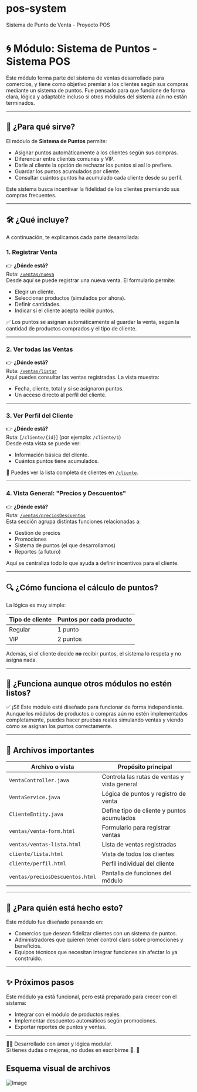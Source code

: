 # pos-system
Sistema de Punto de Venta - Proyecto POS

# 🌀 Módulo: Sistema de Puntos - Sistema POS

Este módulo forma parte del sistema de ventas desarrollado para comercios, y tiene como objetivo premiar a los clientes según sus compras mediante un sistema de puntos. Fue pensado para que funcione de forma clara, lógica y adaptable incluso si otros módulos del sistema aún no están terminados.

---

## 🧭 ¿Para qué sirve?

El módulo de **Sistema de Puntos** permite:

- Asignar puntos automáticamente a los clientes según sus compras.
- Diferenciar entre clientes comunes y VIP.
- Darle al cliente la opción de rechazar los puntos si así lo prefiere.
- Guardar los puntos acumulados por cliente.
- Consultar cuántos puntos ha acumulado cada cliente desde su perfil.

Este sistema busca incentivar la fidelidad de los clientes premiando sus compras frecuentes.

---

## 🛠️ ¿Qué incluye?

A continuación, te explicamos cada parte desarrollada:

### 1. Registrar Venta

👉 **¿Dónde está?**  
Ruta: [`/ventas/nueva`](http://localhost:8010/ventas/nueva)  
Desde aquí se puede registrar una nueva venta. El formulario permite:

- Elegir un cliente.
- Seleccionar productos (simulados por ahora).
- Definir cantidades.
- Indicar si el cliente acepta recibir puntos.

✅ Los puntos se asignan automáticamente al guardar la venta, según la cantidad de productos comprados y el tipo de cliente.

---

### 2. Ver todas las Ventas

👉 **¿Dónde está?**  
Ruta: [`/ventas/listar`](http://localhost:8010/ventas/listar)  
Aquí puedes consultar las ventas registradas. La vista muestra:

- Fecha, cliente, total y si se asignaron puntos.
- Un acceso directo al perfil del cliente.

---

### 3. Ver Perfil del Cliente

👉 **¿Dónde está?**  
Ruta: [`/cliente/{id}`] (por ejemplo: `/cliente/1`)  
Desde esta vista se puede ver:

- Información básica del cliente.
- Cuántos puntos tiene acumulados.

📌 Puedes ver la lista completa de clientes en [`/cliente`](http://localhost:8010/cliente).

---

### 4. Vista General: "Precios y Descuentos"

👉 **¿Dónde está?**  
Ruta: [`/ventas/preciosDescuentos`](http://localhost:8010/ventas/preciosDescuentos)  
Esta sección agrupa distintas funciones relacionadas a:

- Gestión de precios
- Promociones
- Sistema de puntos (el que desarrollamos)
- Reportes (a futuro)

Aquí se centraliza todo lo que ayuda a definir incentivos para el cliente.

---

## 🔍 ¿Cómo funciona el cálculo de puntos?

La lógica es muy simple:

| Tipo de cliente | Puntos por cada producto |
|-----------------|--------------------------|
| Regular         | 1 punto                  |
| VIP             | 2 puntos                 |

Además, si el cliente decide **no** recibir puntos, el sistema lo respeta y no asigna nada.

---

## 🧪 ¿Funciona aunque otros módulos no estén listos?

✅ ¡Sí! Este módulo está diseñado para funcionar de forma independiente.  
Aunque los módulos de productos o compras aún no estén implementados completamente, puedes hacer pruebas reales simulando ventas y viendo cómo se asignan los puntos correctamente.

---

## 📁 Archivos importantes

| Archivo o vista                         | Propósito principal                          |
|----------------------------------------|----------------------------------------------|
| `VentaController.java`                 | Controla las rutas de ventas y vista general |
| `VentaService.java`                    | Lógica de puntos y registro de venta         |
| `ClienteEntity.java`                   | Define tipo de cliente y puntos acumulados   |
| `ventas/venta-form.html`              | Formulario para registrar ventas             |
| `ventas/ventas-lista.html`            | Lista de ventas registradas                  |
| `cliente/lista.html`                  | Vista de todos los clientes                  |
| `cliente/perfil.html`                 | Perfil individual del cliente                |
| `ventas/preciosDescuentos.html`       | Pantalla de funciones del módulo             |

---

## 👥 ¿Para quién está hecho esto?

Este módulo fue diseñado pensando en:

- Comercios que desean fidelizar clientes con un sistema de puntos.
- Administradores que quieren tener control claro sobre promociones y beneficios.
- Equipos técnicos que necesitan integrar funciones sin afectar lo ya construido.

---

## ✨ Próximos pasos

Este módulo ya está funcional, pero está preparado para crecer con el sistema:

- Integrar con el módulo de productos reales.
- Implementar descuentos automáticos según promociones.
- Exportar reportes de puntos y ventas.

---

🧑‍💻 Desarrollado con amor y lógica modular.  
Si tienes dudas o mejoras, no dudes en escribirme 💬.
🐙

## Esquema visual de archivos

![Image](https://github.com/user-attachments/assets/750526b7-cb8c-44d5-bb7f-135fe8885023)

